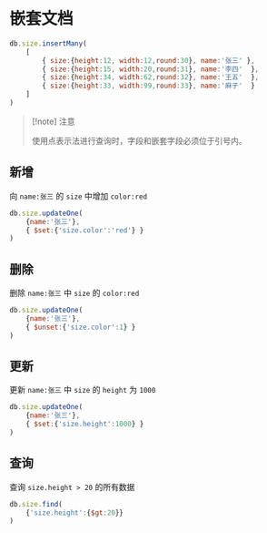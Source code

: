 # 嵌套文档

```javascript
db.size.insertMany(
    [
        { size:{height:12, width:12,round:30}, name:'张三' },
        { size:{height:15, width:20,round:31}, name:'李四'  },
        { size:{height:34, width:62,round:32}, name:'王五'  },
        { size:{height:33, width:99,round:33}, name:'麻子'  }
    ]
)
```

> [!note] 注意
>
> 使用点表示法进行查询时，字段和嵌套字段必须位于引号内。



## 新增

向 `name:张三` 的 `size` 中增加 `color:red`

```javascript
db.size.updateOne(
    {name:'张三'},
    { $set:{'size.color':'red'} }
)
```

## 删除

删除 `name:张三` 中 `size` 的 `color:red`

```javascript
db.size.updateOne(
    {name:'张三'},
    { $unset:{'size.color':1} }
)
```

## 更新

更新 `name:张三` 中 `size` 的 `height` 为 `1000`

```javascript
db.size.updateOne(
    {name:'张三'},
    { $set:{'size.height':1000} }
)
```

## 查询

查询 `size.height > 20` 的所有数据

```javascript
db.size.find(
    {'size.height':{$gt:20}}
)
```